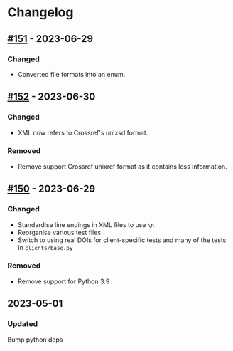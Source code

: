 # Changelog

## [#151](https://github.com/kbase/credit_engine/pull/151) - 2023-06-29

### Changed

- Converted file formats into an enum.


## [#152](https://github.com/kbase/credit_engine/pull/152) - 2023-06-30

### Changed

- XML now refers to Crossref's unixsd format.

### Removed

- Remove support Crossref unixref format as it contains less information.


## [#150](https://github.com/kbase/credit_engine/pull/150) - 2023-06-29

### Changed

- Standardise line endings in XML files to use `\n`
- Reorganise various test files
- Switch to using real DOIs for client-specific tests and many of the tests in `clients/base.py`

### Removed

- Remove support for Python 3.9


## 2023-05-01

### Updated

Bump python deps
